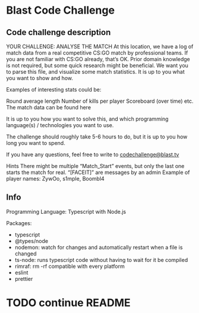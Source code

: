 # Blast Code Challenge

## Code challenge description

YOUR CHALLENGE:
ANALYSE THE MATCH
At this location, we have a log of match data from a real competitive CS:GO match by professional teams. If you are not familiar with CS:GO already, that’s OK. Prior domain knowledge is not required, but some quick research might be beneficial.
We want you to parse this file, and visualize some match statistics. It is up to you what you want to show and how.

Examples of interesting stats could be:

Round average length
Number of kills per player
Scoreboard (over time)
etc.
The match data can be found here

It is up to you how you want to solve this, and which programming language(s) / technologies you want to use.

The challenge should roughly take 5-6 hours to do, but it is up to you how long you want to spend.

If you have any questions, feel free to write to codechallenge@blast.tv

Hints
There might be multiple “Match_Start” events, but only the last one starts the match for real. “[FACEIT]” are messages by an admin Example of player names: ZywOo, s1mple, Boombl4

## Info

Programming Language: Typescript with Node.js

Packages:

- typescript
- @types/node
- nodemon: watch for changes and automatically restart when a file is changed
- ts-node: runs typescript code without having to wait for it be compiled
- rimraf: rm -rf compatible with every platform
- eslint
- prettier

# TODO continue README
